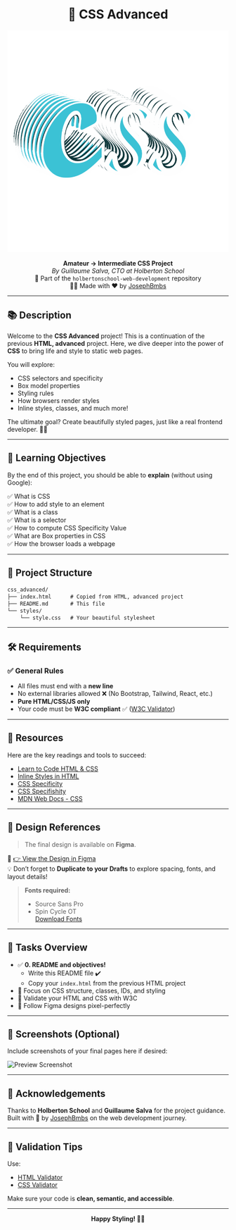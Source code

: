 <p align="center">
  <h1 align="center">🎨 CSS Advanced</h1>
</p>

<p align="center">
  <img src="cssgif.gif" alt="CSS Banner">
</p>

<p align="center">
  <b>Amateur → Intermediate CSS Project</b><br>
  <i>By Guillaume Salva, CTO at Holberton School</i><br>
  📁 Part of the <code>holbertonschool-web-development</code> repository  
  <br>
  👨‍💻 Made with ❤️ by <a href="https://github.com/JosephBmbs">JosephBmbs</a>
</p>

---

## 📚 Description

Welcome to the **CSS Advanced** project! This is a continuation of the previous **HTML, advanced** project. Here, we dive deeper into the power of **CSS** to bring life and style to static web pages.

You will explore:
- CSS selectors and specificity
- Box model properties
- Styling rules
- How browsers render styles
- Inline styles, classes, and much more!

The ultimate goal? Create beautifully styled pages, just like a real frontend developer. 🧑‍🎨

---

## 🎯 Learning Objectives

By the end of this project, you should be able to **explain** (without using Google):

✅ What is CSS  
✅ How to add style to an element  
✅ What is a class  
✅ What is a selector  
✅ How to compute CSS Specificity Value  
✅ What are Box properties in CSS  
✅ How the browser loads a webpage  

---

## 📂 Project Structure

```
css_advanced/
├── index.html      # Copied from HTML, advanced project
├── README.md       # This file
└── styles/
    └── style.css   # Your beautiful stylesheet
```

---

## 🛠️ Requirements

### ✅ General Rules

- All files must end with a **new line**
- No external libraries allowed ❌ (No Bootstrap, Tailwind, React, etc.)
- **Pure HTML/CSS/JS only**
- Your code must be **W3C compliant** ✅ ([W3C Validator](https://validator.w3.org/))

---

## 🧠 Resources

Here are the key readings and tools to succeed:

- [Learn to Code HTML & CSS](https://learn.shayhowe.com/html-css/)
- [Inline Styles in HTML](https://www.w3schools.com/html/html_styles.asp)
- [CSS Specificity](https://developer.mozilla.org/en-US/docs/Web/CSS/Specificity)
- [CSS Specifishity](https://specifishity.com/)
- [MDN Web Docs - CSS](https://developer.mozilla.org/en-US/docs/Web/CSS)

---

## 🎨 Design References

> The final design is available on **Figma**.

📌 [👉 View the Design in Figma](https://www.figma.com/design/XrEAsu1vQj5fhVaNG38d2W/Homepage?node-id=0-1&t=tUdVBtWf0qDGfCdb-1)  
💡 Don’t forget to **Duplicate to your Drafts** to explore spacing, fonts, and layout details!

> **Fonts required:**
> - Source Sans Pro
> - Spin Cycle OT  
> [Download Fonts](https://fonts.google.com/specimen/Source+Sans+Pro)

---

## 📌 Tasks Overview

- ✅ **0. README and objectives!**
    - Write this README file ✔️
    - Copy your `index.html` from the previous HTML project
- 🎯 Focus on CSS structure, classes, IDs, and styling
- 🧪 Validate your HTML and CSS with W3C
- 📸 Follow Figma designs pixel-perfectly

---

## 📸 Screenshots (Optional)

Include screenshots of your final pages here if desired:

![Preview Screenshot](https://user-images.githubusercontent.com/99132893/171412749-c7ef3e2a-6d13-4d56-b2f5-14644d25fd3b.png)

---

## 🤝 Acknowledgements

Thanks to **Holberton School** and **Guillaume Salva** for the project guidance.  
Built with 💙 by [JosephBmbs](https://github.com/JosephBmbs) on the web development journey.

---

## 🧪 Validation Tips

Use:
- [HTML Validator](https://validator.w3.org/)
- [CSS Validator](https://jigsaw.w3.org/css-validator/)

Make sure your code is **clean, semantic, and accessible**.

---

<p align="center"><b>Happy Styling! 💅🎨</b></p>
